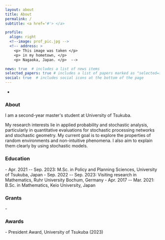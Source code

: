 ```yaml
---
layout: about
title: About
permalink: /
subtitle: <a href='#'> </a> 

profile:
  align: right
  <!--image: prof_pic.jpg -->
  <!-- address: >
    <p> This image was taken </p>
    <p> in my hometown, </p>
    <p> Nagaoka, Japan. </p>  -->

news: true  # includes a list of news items
selected_papers: true # includes a list of papers marked as "selected={true}"
social: true  # includes social icons at the bottom of the page
---
```


-  


<h3><b>About</b></h3>

<!--color="#8a2be2"-->
I am a second-year master's student at University of Tsukuba.
<!-- where I am fortunate to be advised by Prof. Tuan Phung-Duc. -->
My research interests lie in applied probability and stochastic analysis, particularly in quantitative evaluations for stochastic processing networks and stochastic geometry. My current goal is to explore the properties of random environments and non-intuitive phenomena. I also aim to explain them clearly by using stochastic models.

<!--
<h3><b>Research interests</b></h3>
- Applied Probability
- Stochastic analysis
- Stochastic geometry
-->

<h3><b>Education</b></h3>
- Apr. 2021 -- Sep. 2023: M.Sc. in Policy and Planning Sciences, University of Tsukuba, Japan 
- Sep. 2022 -- Sep. 2023: Visiting research in Mathematics, Ruhr University Bochum, Germany 
- Apr. 2017 -- Mar. 2021: B.Sc. in Mathematics, Keio University, Japan


<h3><b>Grants</b></h3>
- 

<h3><b>Awards</b></h3>
- President Award, University of Tsukuba (2023)



<!-- Put your address / P.O. box / other info right below your picture. You can also disable any these elements by editing `profile` property of the YAML header of your `_pages/about.md`. Edit `_bibliography/papers.bib` and Jekyll will render your [publications page](/al-folio/publications/) automatically.

Link to your social media connections, too. This theme is set up to use [Font Awesome icons](http://fortawesome.github.io/Font-Awesome/) and [Academicons](https://jpswalsh.github.io/academicons/), like the ones below. Add your Facebook, Twitter, LinkedIn, Google Scholar, or just disable all of them. -->

